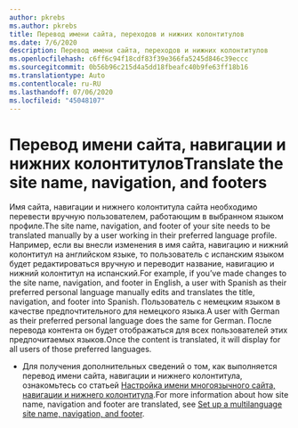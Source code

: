 ```yaml
---
author: pkrebs
ms.author: pkrebs
title: Перевод имени сайта, переходов и нижних колонтитулов
ms.date: 7/6/2020
description: Перевод имени сайта, переходов и нижних колонтитулов
ms.openlocfilehash: c6ff6c94f18cdf83f39e366fa5245d846c39eccc
ms.sourcegitcommit: 0b56b96c215d4a5dd18fbeafc40b9fe63ff18b16
ms.translationtype: Auto
ms.contentlocale: ru-RU
ms.lasthandoff: 07/06/2020
ms.locfileid: "45048107"
---
```

# <a name="translate-the-site-name-navigation-and-footers"></a><span data-ttu-id="4bbe2-103">Перевод имени сайта, навигации и нижних колонтитулов</span><span class="sxs-lookup"><span data-stu-id="4bbe2-103">Translate the site name, navigation, and footers</span></span>
<span data-ttu-id="4bbe2-104">Имя сайта, навигации и нижнего колонтитула сайта необходимо перевести вручную пользователем, работающим в выбранном языком профиле.</span><span class="sxs-lookup"><span data-stu-id="4bbe2-104">The site name, navigation, and footer of your site needs to be translated manually by a user working in their preferred language profile.</span></span> <span data-ttu-id="4bbe2-105">Например, если вы внесли изменения в имя сайта, навигацию и нижний колонтитул на английском языке, то пользователь с испанским языком будет редактироваться вручную и переводит название, навигацию и нижний колонтитул на испанский.</span><span class="sxs-lookup"><span data-stu-id="4bbe2-105">For example, if you’ve made changes to the site name, navigation, and footer in English, a user with Spanish as their preferred personal language manually edits and translates the title, navigation, and footer into Spanish.</span></span> <span data-ttu-id="4bbe2-106">Пользователь с немецким языком в качестве предпочтительного для немецкого языка.</span><span class="sxs-lookup"><span data-stu-id="4bbe2-106">A user with German as their preferred personal language does the same for German.</span></span> <span data-ttu-id="4bbe2-107">После перевода контента он будет отображаться для всех пользователей этих предпочитаемых языков.</span><span class="sxs-lookup"><span data-stu-id="4bbe2-107">Once the content is translated, it will display for all users of those preferred languages.</span></span>  

- <span data-ttu-id="4bbe2-108">Для получения дополнительных сведений о том, как выполняется перевод имени сайта, навигации и нижнего колонтитула, ознакомьтесь со статьей [Настройка имени многоязычного сайта, навигации и нижнего колонтитула](https://support.office.com/en-us/article/create-multilingual-communication-sites-pages-and-news-2bb7d610-5453-41c6-a0e8-6f40b3ed750c#bkmk_muitranslations).</span><span class="sxs-lookup"><span data-stu-id="4bbe2-108">For more information about how site name, navigation and footer are translated, see [Set up a multilanguage site name, navigation, and footer](https://support.office.com/en-us/article/create-multilingual-communication-sites-pages-and-news-2bb7d610-5453-41c6-a0e8-6f40b3ed750c#bkmk_muitranslations).</span></span>
